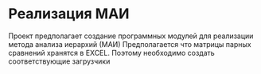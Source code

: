 # Реализация МАИ 
Проект предполагает создание программных модулей для реализации метода анализа иерархий (МАИ)
Предполагается что матрицы парных сравнений  хранятся в EXCEL. Поэтому необходимо создать соответствующие загрузчики